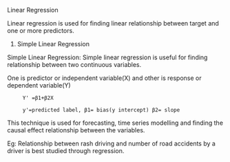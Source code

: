 Linear Regression 


Linear regression is used for finding linear relationship between target  and one or more predictors.

1. Simple Linear Regression

Simple Linear Regression: Simple linear regression is useful for finding relationship between two continuous variables.

One is predictor or independent variable(X) and other is response or dependent variable(Y)

         Y' =β1+β2X                          

         y'=predicted label, β1= bias(y intercept) β2= slope

This technique is used for forecasting, time series modelling and finding the causal effect relationship between the variables.

Eg: Relationship between rash driving and number of road accidents by a driver is best studied through regression.
